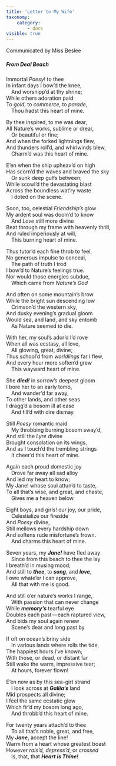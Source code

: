 ```yaml
---
title: 'Letter to My Wife'
taxonomy:
    category:
        - docs
visible: true
---
```


<div class="author">Communicated by Miss Beslee</div>

##### From Deal Beach

Immortal *Poesy*! to thee  
In infant days I bow’d the knee,  
&emsp;And worshipp’d at thy shrine;  
While others adoration paid  
To *gold*, to *commerce*, to *parade*,  
&emsp;Thou hadst this heart of mine.  
 
By thee inspired, to me was dear,  
All Nature’s works, sublime or drear,  
&emsp;Or beautiful or fine;  
And when the forked lightnings flew,  
And thunders roll’d, and whirlwinds blew,  
&emsp;Charm’d was this heart of mine.  
 
E’en when the ship upheav’d on high  
Has scorn’d the waves and braved the sky  
&emsp;Or sunk deep gulfs between;  
While scowl’d the devastating blast  
Across the boundless wat’ry waste  
&emsp;I doted on the scene.  

Soon, too, celestial *Friendship’s* glow  
My ardent soul was doom’d to know  
&emsp;And *Love* still more divine  
Beat through my frame with heavenly thrill,  
And ruled imperiously at will,  
&emsp;This burning heart of mine.  

Thus tutor’d each fine throb to feel,  
No generous impulse to conceal,  
&emsp;The path of truth I trod  
I bow’d to Nature’s feelings true.  
Nor would those energies subdue,  
&emsp;Which came from *Nature’s God*  
 
And often on some mountain’s brow  
While the bright sun descending low  
&emsp;Crimson’d the western sky,  
And dusky evening’s gradual gloom  
Would sea, and land, and sky entomb  
&emsp;As Nature seemed to die.  

With her, my soul’s ador’d I’d rove  
When all was ecstasy, all love,  
&emsp;All glowing, great, divine;  
Thus school’d from *worldlings* far I flew,  
And every hour more soften’d grew  
&emsp;This wayward heart of mine.  
 
She ***died!*** in sorrow’s deepest gloom  
I bore her to an early tomb,  
&emsp;And wander’d far away,  
To other lands, and other seas  
I dragg’d a bosom ill at ease  
&emsp;And fill’d with dire dismay.  

Still *Poesy* romantic maid  
&emsp;My throbbing burning bosom sway’d,  
And still the *Lyre* divine  
Brought consolation on its wings,  
And as I touch’d the trembling strings  
&emsp;It cheer’d this heart of mine.  
 
Again each proud domestic joy  
&emsp;Drove far away all sad alloy  
And led my heart to know;  
My Jane! whose soul attun’d to taste,  
To all that’s wise, and great, and chaste,  
&emsp;Gives me a heaven below.  

Eight boys, and girls! our joy, our pride,  
&emsp;Celestialize our fireside  
And *Poesy* divine,  
Still mellows every hardship down  
And softens rude misfortune’s frown.  
&emsp;And charms this heart of mine.  

Seven years, my ***Jane!*** have fled away  
&emsp;Since from this beach to thee the lay  
I breath’d in musing mood;  
And still to ***thee***, to ***song***, and ***love***,  
I owe whate’er I can approve,  
&emsp;All that with me is good.  

And still o’er nature’s works I range,  
&emsp;With passion that can never change  
While ***memory’s*** tearful eye  
Doubles each past — each raptured view,  
And bids my soul again renew  
&emsp;Scene’s dear and long past by  

If oft on ocean’s briny side  
&emsp;In various lands where rolls the tide,  
The happiest hours I’ve known;  
With those, or dead, or distant far  
Still wake the warm, impressive tear;  
&emsp;At hours, forever flown!  

E’en now as by this sea-girt strand  
&emsp;I look across at ***Gallia’s*** land  
Mid prospects all divine;  
I feel the same ecstatic glow  
Which fir’d my bosom long ago,  
&emsp;And throbb’d this heart of mine.  

For twenty years attach’d to thee  
&emsp;To all that’s noble, great, and free,  
My ***Jane***, accept the line!  
Warm from a heart whose greatest boast  
However *rais’d, depress’d*, or *crossed*  
&emsp;Is, that, that ***Heart is Thine!*** 